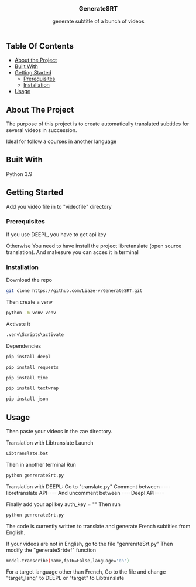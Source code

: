 <br/>
<p align="center">
  <h3 align="center">GenerateSRT</h3>

  <p align="center">
    generate subtitle of a bunch of videos
    <br/>
    <br/>
  </p>
</p>



## Table Of Contents

* [About the Project](#about-the-project)
* [Built With](#built-with)
* [Getting Started](#getting-started)
  * [Prerequisites](#prerequisites)
  * [Installation](#installation)
* [Usage](#usage)

## About The Project

The purpose of this project is to create automatically translated subtitles for several videos in succession.

Ideal for follow a courses in another language

## Built With

Python 3.9

## Getting Started

Add you vidéo file in to "videofile"  directory

### Prerequisites

If you use DEEPL, you have to get api key

Otherwise
You need to have install the project libretanslate (open source translation). And makesure you can acces it in terminal

### Installation

Download the repo
```sh
git clone https://github.com/Liaze-v/GenerateSRT.git
```

Then create a venv
```sh
python -m venv venv
```

Activate it
```sh
.venv\Scripts\activate
```
Dependencies

```sh
pip install deepl
```
```sh
pip install requests
```
```sh
pip install time
```
```sh
pip install textwrap
```
```sh
pip install json
```

## Usage

Then paste your videos in the zae directory.

Translation with Libtranslate
Launch 
```sh
Libtranslate.bat
```


Then in another terminal Run 
```sh
python genrerateSrt.py
```

Translation with DEEPL:
Go to "translate.py"
Comment between ----libretranslate API----
And uncomment between ----Deepl API----

Finally add your api key
auth_key = ""
Then run 
```sh
python genrerateSrt.py
```

The code is currently written to translate and generate French subtitles from English.

If your videos are not in English, go to the file "genrerateSrt.py"
Then modify the "generateSrtdef" function 


```sh
model.transcribe(name,fp16=False,language='en')
```

For a target language other than French,
Go to the file and change "target_lang" to DEEPL or "target" to Libtranslate
